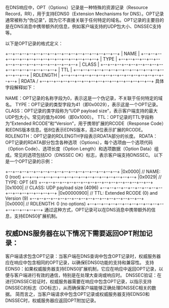 在DNS响应中，OPT（Options）记录是一种特殊的资源记录（Resource Record，RR），用于支持EDNS0（Extension Mechanisms for DNS）。OPT记录通常被称为“伪记录”，因为它不直接关联于任何特定的域名。OPT记录的主要目的是在DNS消息中携带额外的信息，例如客户端支持的UDP包大小、DNSSEC支持等。

以下是OPT记录的格式定义：

+--+--+--+--+--+--+--+--+--+--+--+--+--+--+--+--+
|                      NAME                     |
+--+--+--+--+--+--+--+--+--+--+--+--+--+--+--+--+
|                      TYPE                     |
+--+--+--+--+--+--+--+--+--+--+--+--+--+--+--+--+
|                     CLASS                     |
+--+--+--+--+--+--+--+--+--+--+--+--+--+--+--+--+
|                      TTL                      |
+--+--+--+--+--+--+--+--+--+--+--+--+--+--+--+--+
|                    RDLENGTH                   |
+--+--+--+--+--+--+--+--+--+--+--+--+--+--+--+--+
|                    RDATA                     /
+--+--+--+--+--+--+--+--+--+--+--+--+--+--+--+--+
具体字段解释如下：

NAME：OPT记录的名称字段为0，表示这是一个伪记录，不关联于任何特定的域名。
TYPE：OPT记录的类型字段为41（即0x0029），表示这是一个OPT记录。
CLASS：OPT记录的类字段称为“UDP payload size”，表示客户端支持的最大UDP包大小。常见的值为4096（即0x1000）。
TTL：OPT记录的TTL字段称为“Extended RCODE”和“Version”，用于携带扩展的RCODE（Response Code）和EDNS版本信息。低8位表示EDNS版本，高24位表示扩展的RCODE。
RDLENGTH：OPT记录的RDLENGTH字段表示RDATA部分的长度。
RDATA：OPT记录的RDATA部分包含各种选项（Options），每个选项由一个选项代码（Option Code）、选项长度（Option Length）和选项数据（Option Data）组成。常见的选项包括DO（DNSSEC OK）标志，表示客户端支持DNSSEC。
以下是一个OPT记录的示例：

+--+--+--+--+--+--+--+--+--+--+--+--+--+--+--+--+
|0x0000|  // NAME: 0 (root)
+--+--+--+--+--+--+--+--+--+--+--+--+--+--+--+--+
|0x0029|  // TYPE: OPT (41)
+--+--+--+--+--+--+--+--+--+--+--+--+--+--+--+--+
|0x1000|  // CLASS: UDP payload size (4096)
+--+--+--+--+--+--+--+--+--+--+--+--+--+--+--+--+
|0x00000900|  // TTL: Extended RCODE (0) and Version (9)
+--+--+--+--+--+--+--+--+--+--+--+--+--+--+--+--+
|0x0000|  // RDLENGTH: 0 (no options)
+--+--+--+--+--+--+--+--+--+--+--+--+--+--+--+--+
通过这种方式，OPT记录可以在DNS消息中携带额外的信息，支持EDNS0扩展机制。

## 权威DNS服务器在以下情况下需要返回OPT附加记录：

客户端请求包含OPT记录：当客户端在DNS查询中包含OPT记录时，权威服务器应在响应中包含相同的OPT记录，以确保EDNS0功能的支持和兼容性。
支持EDNS0：如果权威服务器支持EDNS0扩展机制，它应在响应中返回OPT记录，以便与客户端进行有效的通信，特别是在处理大查询或响应时。
DNSSEC验证：在进行DNSSEC验证时，权威服务器需要在响应中包含OPT记录，以指示支持DNSSEC的标志（DO标志），从而确保客户端能够正确处理DNSSEC相关的数据。
简而言之，当客户端请求中包含OPT记录或权威服务器支持EDNS0和DNSSEC时，权威服务器应返回OPT附加记录。